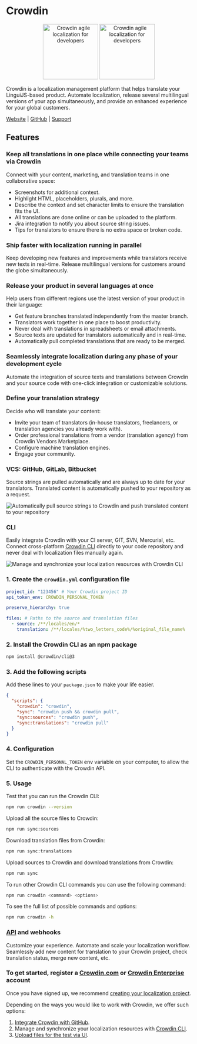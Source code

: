 # Crowdin

<p align="center">
  <img src="https://support.crowdin.com/assets/logos/crowdin-dark-symbol.png#gh-light-mode-only" alt="Crowdin agile localization for developers" width="150"/>
  <img src="https://support.crowdin.com/assets/logos/symbol/png/crowdin-symbol-cWhite.png#gh-dark-mode-only" alt="Crowdin agile localization for developers" width="150"/>
</p>

Crowdin is a localization management platform that helps translate your LinguiJS-based product. Automate localization, release several multilingual versions of your app simultaneously, and provide an enhanced experience for your global customers.

[Website](https://crowdin.com/?utm_source=lingui.dev&utm_medium=referral&utm_campaign=lingui.dev) \| [GitHub](https://github.com/crowdin) \| [Support](https://crowdin.com/contacts?utm_source=lingui.dev&utm_medium=referral&utm_campaign=lingui.dev)

## Features

### Keep all translations in one place while connecting your teams via Crowdin

Connect with your content, marketing, and translation teams in one collaborative space:

- Screenshots for additional context.
- Highlight HTML, placeholders, plurals, and more.
- Describe the context and set character limits to ensure the translation fits the UI.
- All translations are done online or can be uploaded to the platform.
- Jira integration to notify you about source string issues.
- Tips for translators to ensure there is no extra space or broken code.

### Ship faster with localization running in parallel

Keep developing new features and improvements while translators receive new texts in real-time. Release multilingual versions for customers around the globe simultaneously.

### Release your product in several languages at once

Help users from different regions use the latest version of your product in their language:

- Get feature branches translated independently from the master branch.
- Translators work together in one place to boost productivity.
- Never deal with translations in spreadsheets or email attachments.
- Source texts are updated for translators automatically and in real-time.
- Automatically pull completed translations that are ready to be merged.

### Seamlessly integrate localization during any phase of your development cycle

Automate the integration of source texts and translations between Crowdin and your source code with one-click integration or customizable solutions.

### Define your translation strategy

Decide who will translate your content:

- Invite your team of translators (in-house translators, freelancers, or translation agencies you already work with).
- Order professional translations from a vendor (translation agency) from Crowdin Vendors Marketplace.
- Configure machine translation engines.
- Engage your community.

### VCS: GitHub, GitLab, Bitbucket

Source strings are pulled automatically and are always up to date for your translators. Translated content is automatically pushed to your repository as a request.

![Automatically pull source strings to Crowdin and push translated content to your repository](/img/docs/Crowdin__js-lingui-vcs.png)

### CLI

Easily integrate Crowdin with your CI server, GIT, SVN, Mercurial, etc. Connect cross-platform [Crowdin CLI](https://developer.crowdin.com/cli-tool/?utm_source=lingui.dev&utm_medium=referral&utm_campaign=lingui.dev) directly to your code repository and never deal with localization files manually again.

![Manage and synchronize your localization resources with Crowdin CLI](/img/docs/Crowdin__js-lingui-cli.png)

### 1. Create the `crowdin.yml` configuration file

```yaml title="crowdin.yml"
project_id: "123456" # Your Crowdin project ID
api_token_env: CROWDIN_PERSONAL_TOKEN

preserve_hierarchy: true

files: # Paths to the source and translation files
  - source: /**/locales/en/*
    translation: /**/locales/%two_letters_code%/%original_file_name%
```

### 2. Install the Crowdin CLI as an npm package

```bash npm2yarn
npm install @crowdin/cli@3
```

### 3. Add the following scripts

Add these lines to your `package.json` to make your life easier.

```json title="package.json"
{
  "scripts": {
    "crowdin": "crowdin",
    "sync": "crowdin push && crowdin pull",
    "sync:sources": "crowdin push",
    "sync:translations": "crowdin pull"
  }
}
```

### 4. Configuration

Set the `CROWDIN_PERSONAL_TOKEN` env variable on your computer, to allow the CLI to authenticate with the Crowdin API.

### 5. Usage

Test that you can run the Crowdin CLI:

```bash npm2yarn
npm run crowdin --version
```

Upload all the source files to Crowdin:

```bash npm2yarn
npm run sync:sources
```

Download translation files from Crowdin:

```bash npm2yarn
npm run sync:translations
```

Upload sources to Crowdin and download translations from Crowdin:

```bash npm2yarn
npm run sync
```

To run other Crowdin CLI commands you can use the following command:

```bash npm2yarn
npm run crowdin <command> <options>
```

To see the full list of possible commands and options:

```bash npm2yarn
npm run crowdin -h
```

### [API](https://support.crowdin.com/api/v2/) and webhooks

Customize your experience. Automate and scale your localization workflow. Seamlessly add new content for translation to your Crowdin project, check translation status, merge new content, etc.

### To get started, register a [Crowdin.com](https://accounts.crowdin.com/register?utm_source=lingui.dev&utm_medium=referral&utm_campaign=lingui.dev) or [Crowdin Enterprise](https://accounts.crowdin.com/workspace/create?utm_source=lingui.dev&utm_medium=referral&utm_campaign=lingui.dev) account

Once you have signed up, we recommend [creating your localization project](https://support.crowdin.com/creating-project/?utm_source=lingui.dev&utm_medium=referral&utm_campaign=lingui.dev).

Depending on the ways you would like to work with Crowdin, we offer such options:

1.  [Integrate Crowdin with GitHub](https://support.crowdin.com/github-integration/?utm_source=lingui.dev&utm_medium=referral&utm_campaign=lingui.dev).
2.  Manage and synchronize your localization resources with [Crowdin CLI](https://developer.crowdin.com/cli-tool/?utm_source=lingui.dev&utm_medium=referral&utm_campaign=lingui.dev).
3.  [Upload files for the test via UI](https://support.crowdin.com/uploading-files/?utm_source=lingui.dev&utm_medium=referral&utm_campaign=lingui.dev).
